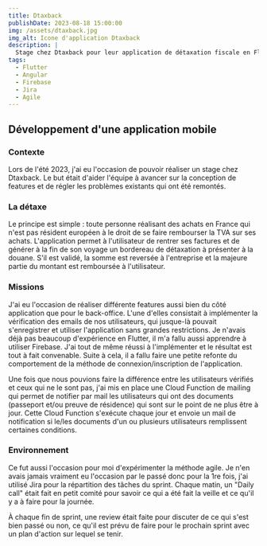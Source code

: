 ```yaml
---
title: Dtaxback
publishDate: 2023-08-18 15:00:00
img: /assets/dtaxback.jpg
img_alt: Icone d'application Dtaxback
description: |
  Stage chez Dtaxback pour leur application de détaxation fiscale en Flutter
tags:
  - Flutter
  - Angular
  - Firebase
  - Jira
  - Agile
---
```


## Développement d'une application mobile

### Contexte

Lors de l'été 2023, j'ai eu l'occasion de pouvoir réaliser un stage chez Dtaxback. Le but était d'aider l'équipe à avancer sur la conception de features et de régler les problèmes existants qui ont été remontés.

### La détaxe

Le principe est simple : toute personne réalisant des achats en France qui n'est pas résident européen à le droit de se faire rembourser la TVA sur ses achats.
L'application permet à l'utilisateur de rentrer ses factures et de générer à la fin de son voyage un bordereau de détaxation à présenter à la douane. S'il est validé, la somme est reversée à l'entreprise et la majeure partie du montant est remboursée à l'utilisateur.

### Missions

J'ai eu l'occasion de réaliser différente features aussi bien du côté application que pour le back-office. L'une d'elles consistait à implémenter la vérification des emails de nos utilisateurs, qui jusque-là pouvait s'enregistrer et utiliser l'application sans grandes restrictions. Je n'avais déjà pas beaucoup d'expérience en Flutter, il m'a fallu aussi apprendre à utiliser Firebase. J'ai tout de même réussi à l'implémenter et le résultat est tout à fait convenable. Suite à cela, il a fallu faire une petite refonte du comportement de la méthode de connexion/inscription de l'application.

Une fois que nous pouvions faire la différence entre les utilisateurs vérifiés et ceux qui ne le sont pas, j'ai mis en place une Cloud Function de mailing qui permet de notifier par mail les utilisateurs qui ont des documents (passeport et/ou preuve de résidence) qui sont sur le point de ne plus être à jour. Cette Cloud Function s'exécute chaque jour et envoie un mail de notification si le/les documents d'un ou plusieurs utilisateurs remplissent certaines conditions.

### Environnement

Ce fut aussi l'occasion pour moi d'expérimenter la méthode agile. Je n'en avais jamais vraiment eu l'occasion par le passé donc pour la 1re fois, j'ai utilisé Jira pour la répartition des tâches du sprint. Chaque matin, un "Daily call" était fait en petit comité pour savoir ce qui a été fait la veille et ce qu'il y a à faire pour la journée.

À chaque fin de sprint, une review était faite pour discuter de ce qui s'est bien passé ou non, ce qu'il est prévu de faire pour le prochain sprint avec un plan d'action sur lequel se tenir.